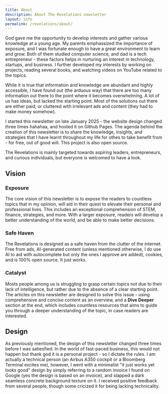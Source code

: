 ```yaml
---
title: About
description: About The Revelations newsletter
layout: info
permalink: /revelations/about/
---
```


God gave me the opportunity to develop interests and gather various knowledge at a young age. My parents emphassized the importance of exposure, and I was fortunate enough to have a great environment to learn and grow. Both of them studied computer science, and dad is a tech entrepreneur - these factors helps in nurturing an interest in technology, startups, and business. I further developed my interests by working on projects, reading several books, and watching videos on YouTube related to the topics.

While it is true that information and knowledge are abundant and highly accessible, I have found out (the arduous way) that there are too many information out there to the point where it becomes overwhelming. A lot of us has ideas, but lacked the starting point. Most of the solutions out there are either paid, or cluttered with irrelevant ads and content (they had to make money somehow).

I started this newsletter on late January 2025 - the website design changed three times hahahaa, and hosted it on Github Pages. The agenda behind the creation of this newsletter is to share the knowledge, insights, and strategies that I have learnt throughout my life for othes to take benefit from - for free, out of good will. This project is also open source.

The Revelations is mainly targeted towards aspiring leaders, entrepreneurs, and curious individuals, but everyone is welcomed to have a look.

## Vision

### Exposure

The core vision of this newsletter is to expose the readers to countless topics that in my opinion, will aid in their quest to elevate their personal and professional lives. This includes an exceptional comprehension of STEM, finance, strategies, and more. With a larger exposure, readers will develop a better understanding of the world, and be able to make better decisions.

### Safe Haven

The Revelations is designed as a safe haven from the clutter of the internet. Free from ads, AI-generated content (unless mentioned otherwise, I do use AI to aid with autocomplete but only the ones I approve are added), cookies, and is 100% open source. It just works.

### Catalyst

Mosts people among us is struggling to grasp certain topics not due to their lack of intelligence, but rather due to the absence of a clear starting point. The articles on this newsletter are designed to solve this issue - using comprehensive and concise content as an overview, and a **Dive Deeper** section at the end, which includes countless resources that aims to guide you through a deeper understanding of the topic, in case readers are interested.

## Design

As previously mentioned, the design of this newsletter changed three times before I was satiesfied. In the world of fast-paced business, this would not happen but thank god it is a personal project - so I dictate the rules. I am actually a technical person (an Airbus A350 cockpit or a Bloomberg Terminal excites me), however, I went with a minimalist "it just works yet looks good" design by simply referring to a random invoice I found on Google (yes the design is based on an invoice), and slapped a dark seamless concrete background texture on it. I received positive feedback from several people, though some cricized it for being lacking technicality.